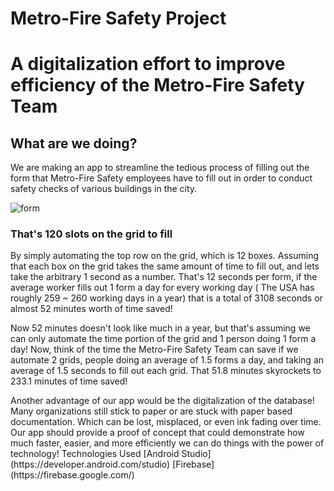 <h1> Metro-Fire Safety Project <h1>
<p> A digitalization effort to improve efficiency of the Metro-Fire Safety Team </p>

<h2> What are we doing? </h2>
<p> We are making an app to streamline the tedious process of filling out the form that Metro-Fire Safety employees have to fill out in order to conduct safety checks of various buildings in the city. </p>

![form](https://imgur.com/a/lIzjnPa)
<h3> That's 120 slots on the grid to fill </h3>
    
<p> By simply automating the top row on the grid, which is 12 boxes. Assuming that each box on the grid takes the same amount of time to fill out, and lets take the arbitrary 1 second as a number. That's 12 seconds per form, if the average worker fills out 1 form a day for every working day ( The USA has roughly 259 ~ 260 working days in a year) that is a total of 3108 seconds or almost 52 minutes worth of time saved! </p>
  
<p> Now 52 minutes doesn't look like much in a year, but that's assuming we can only automate the time portion of the grid and 1 person doing 1 form a day! Now, think of the time the Metro-Fire Safety Team can save if we automate 2 grids, people doing an average of 1.5 forms a day, and taking an average of 1.5 seconds to fill out each grid. That 51.8 minutes skyrockets to 233.1 minutes of time saved! </p>
  
<p> Another advantage of our app would be the digitalization of the database! Many organizations still stick to paper or are stuck with paper based documentation. Which can be lost, misplaced, or even ink fading over time. Our app should provide a proof of concept that could demonstrate how much faster, easier, and more efficiently we can do things with the power of technology! </p?
  
  
<h2> Technologies Used </h2>
[Android Studio](https://developer.android.com/studio)
[Firebase](https://firebase.google.com/)
